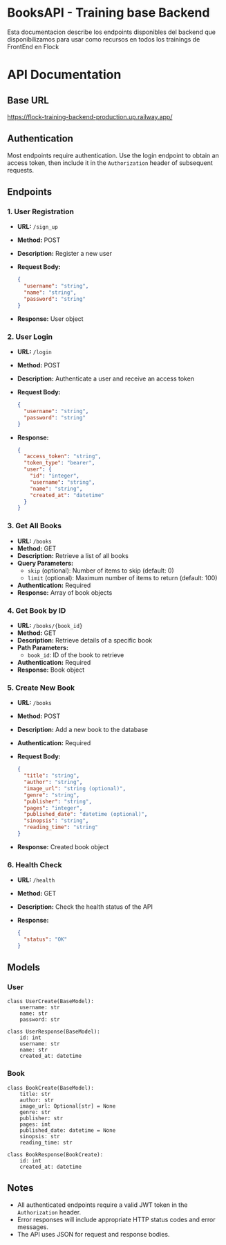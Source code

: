 # BooksAPI - Training base Backend

Esta documentacion describe los endpoints disponibles del backend que disponibilizamos para usar como recursos en todos los trainings de FrontEnd en Flock 

# API Documentation

## Base URL

https://flock-training-backend-production.up.railway.app/

## Authentication

Most endpoints require authentication. Use the login endpoint to obtain an access token, then include it in the `Authorization` header of subsequent requests.

## Endpoints

### 1. User Registration

- **URL:** `/sign_up`
- **Method:** POST
- **Description:** Register a new user
- **Request Body:**
    
    ```json
    {
      "username": "string",
      "name": "string",
      "password": "string"
    }
    
    ```
    
- **Response:** User object

### 2. User Login

- **URL:** `/login`
- **Method:** POST
- **Description:** Authenticate a user and receive an access token
- **Request Body:**
    
    ```json
    {
      "username": "string",
      "password": "string"
    }
    
    ```
    
- **Response:**
    
    ```json
    {
      "access_token": "string",
      "token_type": "bearer",
      "user": {
        "id": "integer",
        "username": "string",
        "name": "string",
        "created_at": "datetime"
      }
    }
    
    ```
    

### 3. Get All Books

- **URL:** `/books`
- **Method:** GET
- **Description:** Retrieve a list of all books
- **Query Parameters:**
    - `skip` (optional): Number of items to skip (default: 0)
    - `limit` (optional): Maximum number of items to return (default: 100)
- **Authentication:** Required
- **Response:** Array of book objects

### 4. Get Book by ID

- **URL:** `/books/{book_id}`
- **Method:** GET
- **Description:** Retrieve details of a specific book
- **Path Parameters:**
    - `book_id`: ID of the book to retrieve
- **Authentication:** Required
- **Response:** Book object

### 5. Create New Book

- **URL:** `/books`
- **Method:** POST
- **Description:** Add a new book to the database
- **Authentication:** Required
- **Request Body:**
    
    ```json
    {
      "title": "string",
      "author": "string",
      "image_url": "string (optional)",
      "genre": "string",
      "publisher": "string",
      "pages": "integer",
      "published_date": "datetime (optional)",
      "sinopsis": "string",
      "reading_time": "string"
    }
    
    ```
    
- **Response:** Created book object

### 6. Health Check

- **URL:** `/health`
- **Method:** GET
- **Description:** Check the health status of the API
- **Response:**
    
    ```json
    {
      "status": "OK"
    }
    
    ```
    

## Models

### User

```
class UserCreate(BaseModel):
    username: str
    name: str
    password: str

class UserResponse(BaseModel):
    id: int
    username: str
    name: str
    created_at: datetime

```

### Book

```
class BookCreate(BaseModel):
    title: str
    author: str
    image_url: Optional[str] = None
    genre: str
    publisher: str
    pages: int
    published_date: datetime = None
    sinopsis: str
    reading_time: str

class BookResponse(BookCreate):
    id: int
    created_at: datetime

```

## Notes

- All authenticated endpoints require a valid JWT token in the `Authorization` header.
- Error responses will include appropriate HTTP status codes and error messages.
- The API uses JSON for request and response bodies.

